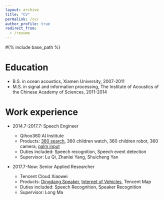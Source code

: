 ```yaml
---
layout: archive
title: "CV"
permalink: /cv/
author_profile: true
redirect_from:
  - /resume
---
```


#{% include base_path %}

Education
======
* B.S. in ocean acoustics, Xiamen University, 2007-2011
* M.S. in signal and information processing, The Institute of Acoustics of the Chinese Academy of Sciences, 2011-2014

Work experience
======
* 2014.7-2017.7: Speech Engineer
  * Qihoo360 AI Institute
  * Products: [360 search](https://www.so.com/), 360 children watch, 360 children robot, 360 camera, [palm input](http://www.xinshuru.com/win_record.html)
  * Duties included: Speech recognition, Speech event detection
  * Supervisor: Lu Qi, Zhanlei Yang, Shuicheng Yan

* 2017.7-Now: Senior Applied Researcher
  * Tencent Cloud Xiaowei
  * Products: [Dingdang Speaker](https://dingdang.qq.com/dingdang_speaker.html), [Internet of Vehicles](https://cloud.tencent.com/solution/auto), Tencent Map
  * Duties included: Speech Recognition, Speaker Recognition
  * Supervisor: Long Ma 
